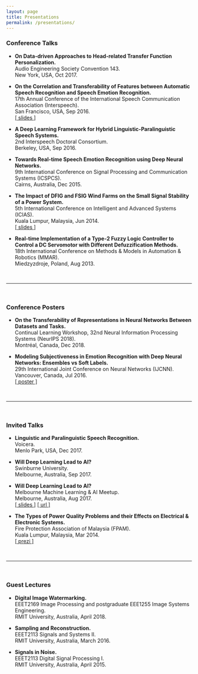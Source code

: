 ```yaml
---
layout: page
title: Presentations
permalink: /presentations/
---
```


### Conference Talks

- **On Data-driven Approaches to Head-related Transfer Function Personalization.**  
Audio Engineering Society Convention 143.  
New York, USA, Oct 2017.

- **On the Correlation and Transferability of Features between Automatic Speech Recognition and Speech Emotion Recognition.**  
17th Annual Conference of the International Speech Communication Association (Interspeech).  
San Francisco, USA, Sep 2016.  
[[ slides ]](../assets/presentations/Fayek_is16.pdf)

- **A Deep Learning Framework for Hybrid Linguistic-Paralinguistic Speech Systems.**  
2nd Interspeech Doctoral Consortium.  
Berkeley, USA, Sep 2016.  

- **Towards Real-time Speech Emotion Recognition using Deep Neural Networks.**  
9th International Conference on Signal Processing and Communication Systems (ICSPCS).  
Cairns, Australia, Dec 2015.

- **The Impact of DFIG and FSIG Wind Farms on the Small Signal Stability of a Power System.**  
5th International Conference on Intelligent and Advanced Systems (ICIAS).  
Kuala Lumpur, Malaysia, Jun 2014.  
[[ slides ]](../assets/presentations/Fayek_icias14.pdf)

- **Real-time Implementation of a Type-2 Fuzzy Logic Controller to Control a DC Servomotor with Different Defuzzification Methods.**  
18th International Conference on Methods & Models in Automation & Robotics (MMAR).  
Miedzyzdroje, Poland, Aug 2013.

<br/>

---

<br/>

### Conference Posters

- **On the Transferability of Representations in Neural Networks Between Datasets and Tasks.**  
Continual Learning Workshop, 32nd Neural Information Processing Systems (NeurIPS 2018).  
Montréal, Canada, Dec 2018.  

- **Modeling Subjectiveness in Emotion Recognition with Deep Neural Networks: Ensembles vs Soft Labels.**  
29th International Joint Conference on Neural Networks (IJCNN).  
Vancouver, Canada, Jul 2016.  
[[ poster ]](../assets/presentations/Fayek_ijcnn16.pdf)

<br/>

---

<br/>

### Invited Talks

- **Linguistic and Paralinguistic Speech Recognition.**  
Voicera.  
Menlo Park, USA, Dec 2017.

- **Will Deep Learning Lead to AI?**  
Swinburne University.  
Melbourne, Australia, Sep 2017.

- **Will Deep Learning Lead to AI?**  
Melbourne Machine Learning & AI Meetup.  
Melbourne, Australia, Aug 2017.  
[[ slides ]](../assets/presentations/Fayek_deeplearningai17.pdf)
[[ url ]](https://www.meetup.com/Machine-Learning-AI-Meetup/events/239993347/)

- **The Types of Power Quality Problems and their Effects on Electrical & Electronic Systems.**  
Fire Protection Association of Malaysia (FPAM).  
Kuala Lumpur, Malaysia, Mar 2014.  
[[ prezi ]](http://prezi.com/raofccgdehyl/?utm_campaign=share&utm_medium=copy&rc=ex0sharecvc)

<br/>

---

<br/>

### Guest Lectures

- **Digital Image Watermarking.**  
EEET2169 Image Processing and postgraduate EEE1255 Image Systems Engineering.  
RMIT University, Australia, April 2018.

- **Sampling and Reconstruction.**  
EEET2113 Signals and Systems II.  
RMIT University, Australia, March 2016.

- **Signals in Noise.**  
EEET2113 Digital Signal Processing I.  
RMIT University, Australia, April 2015.
